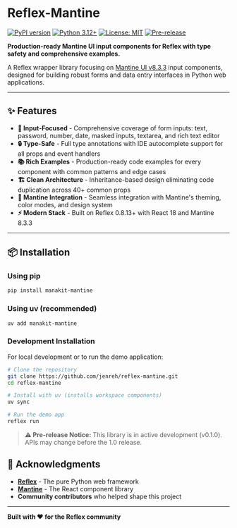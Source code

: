 # Reflex-Mantine

[![PyPI version](https://badge.fury.io/py/reflex-mantine.svg)](https://badge.fury.io/py/reflex-mantine)
[![Python 3.12+](https://img.shields.io/badge/python-3.12+-blue.svg)](https://www.python.org/downloads/)
[![License: MIT](https://img.shields.io/badge/License-MIT-yellow.svg)](https://opensource.org/licenses/MIT)
[![Pre-release](https://img.shields.io/badge/status-pre--release-orange.svg)](https://github.com/jenreh/reflex-mantine)

**Production-ready Mantine UI input components for Reflex with type safety and comprehensive examples.**

A Reflex wrapper library focusing on [Mantine UI v8.3.3](https://mantine.dev) input components, designed for building robust forms and data entry interfaces in Python web applications.

---

## ✨ Features

- **🎯 Input-Focused** - Comprehensive coverage of form inputs: text, password, number, date, masked inputs, textarea, and rich text editor
- **🔒 Type-Safe** - Full type annotations with IDE autocomplete support for all props and event handlers
- **📚 Rich Examples** - Production-ready code examples for every component with common patterns and edge cases
- **🏗️ Clean Architecture** - Inheritance-based design eliminating code duplication across 40+ common props
- **🎨 Mantine Integration** - Seamless integration with Mantine's theming, color modes, and design system
- **⚡ Modern Stack** - Built on Reflex 0.8.13+ with React 18 and Mantine 8.3.3

---

## 📦 Installation

### Using pip

```bash
pip install manakit-mantine
```

### Using uv (recommended)

```bash
uv add manakit-mantine
```

### Development Installation

For local development or to run the demo application:

```bash
# Clone the repository
git clone https://github.com/jenreh/reflex-mantine.git
cd reflex-mantine

# Install with uv (installs workspace components)
uv sync

# Run the demo app
reflex run
```

> **⚠️ Pre-release Notice:** This library is in active development (v0.1.0). APIs may change before the 1.0 release.

## 🙏 Acknowledgments

- **[Reflex](https://reflex.dev)** - The pure Python web framework
- **[Mantine](https://mantine.dev)** - The React component library
- **Community contributors** who helped shape this project

---

**Built with ❤️ for the Reflex community**
